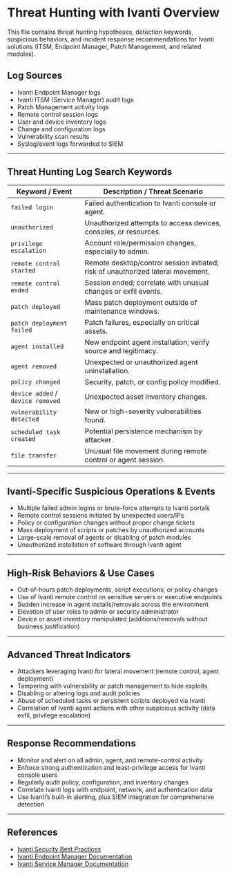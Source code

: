 # Threat Hunting with Ivanti Overview

This file contains threat hunting hypotheses, detection keywords, suspicious behaviors, and incident response recommendations for Ivanti solutions (ITSM, Endpoint Manager, Patch Management, and related modules).

## Log Sources
- Ivanti Endpoint Manager logs
- Ivanti ITSM (Service Manager) audit logs
- Patch Management activity logs
- Remote control session logs
- User and device inventory logs
- Change and configuration logs
- Vulnerability scan results
- Syslog/event logs forwarded to SIEM

---

## Threat Hunting Log Search Keywords 

| **Keyword / Event**                | **Description / Threat Scenario**                                              |
|------------------------------------|-------------------------------------------------------------------------------|
| `failed login`                     | Failed authentication to Ivanti console or agent.                             |
| `unauthorized`                     | Unauthorized attempts to access devices, consoles, or resources.              |
| `privilege escalation`             | Account role/permission changes, especially to admin.                         |
| `remote control started`           | Remote desktop/control session initiated; risk of unauthorized lateral movement. |
| `remote control ended`             | Session ended; correlate with unusual changes or exfil events.                |
| `patch deployed`                   | Mass patch deployment outside of maintenance windows.                         |
| `patch deployment failed`          | Patch failures, especially on critical assets.                                |
| `agent installed`                  | New endpoint agent installation; verify source and legitimacy.                |
| `agent removed`                    | Unexpected or unauthorized agent uninstallation.                              |
| `policy changed`                   | Security, patch, or config policy modified.                                   |
| `device added` / `device removed`  | Unexpected asset inventory changes.                                           |
| `vulnerability detected`           | New or high-severity vulnerabilities found.                                   |
| `scheduled task created`           | Potential persistence mechanism by attacker.                                  |
| `file transfer`                    | Unusual file movement during remote control or agent session.                 |

---

## Ivanti-Specific Suspicious Operations & Events

- Multiple failed admin logins or brute-force attempts to Ivanti portals
- Remote control sessions initiated by unexpected users/IPs
- Policy or configuration changes without proper change tickets
- Mass deployment of scripts or patches by unauthorized accounts
- Large-scale removal of agents or disabling of patch modules
- Unauthorized installation of software through Ivanti agent

---

## High-Risk Behaviors & Use Cases

- Out-of-hours patch deployments, script executions, or policy changes
- Use of Ivanti remote control on sensitive servers or executive endpoints
- Sudden increase in agent installs/removals across the environment
- Elevation of user roles to admin or security administrator
- Device or asset inventory manipulated (additions/removals without business justification)

---

## Advanced Threat Indicators

- Attackers leveraging Ivanti for lateral movement (remote control, agent deployment)
- Tampering with vulnerability or patch management to hide exploits
- Disabling or altering logs and audit policies
- Abuse of scheduled tasks or persistent scripts deployed via Ivanti
- Correlation of Ivanti agent actions with other suspicious activity (data exfil, privilege escalation)

---

## Response Recommendations

- Monitor and alert on all admin, agent, and remote-control activity
- Enforce strong authentication and least-privilege access for Ivanti console users
- Regularly audit policy, configuration, and inventory changes
- Correlate Ivanti logs with endpoint, network, and authentication data
- Use Ivanti’s built-in alerting, plus SIEM integration for comprehensive detection

---

## References

- [Ivanti Security Best Practices](https://www.ivanti.com/resources/library)
- [Ivanti Endpoint Manager Documentation](https://help.ivanti.com/iv/help/en_US/IES/2023/)
- [Ivanti Service Manager Documentation](https://help.ivanti.com/iv/help/en_US/ISM/2023/)
